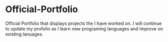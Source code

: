 # Official-Portfolio

Official Portfolio that displays projects the I have worked on. I will continue to update my profolio as I learn new programing languages and improve on existing lanuages. 
